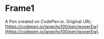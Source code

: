 # Frame1

A Pen created on CodePen.io. Original URL: [https://codepen.io/janecho100/pen/wvoerEw](https://codepen.io/janecho100/pen/wvoerEw).


